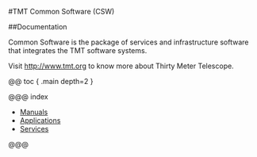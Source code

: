 #TMT Common Software (CSW)

##Documentation

Common Software is the package of services and infrastructure software that integrates the TMT software systems.

Visit http://www.tmt.org to know more about Thirty Meter Telescope.

@@ toc { .main depth=2 }

@@@ index
* [Manuals](manuals.md)
* [Applications](apps.md)
* [Services](services.md)

@@@


